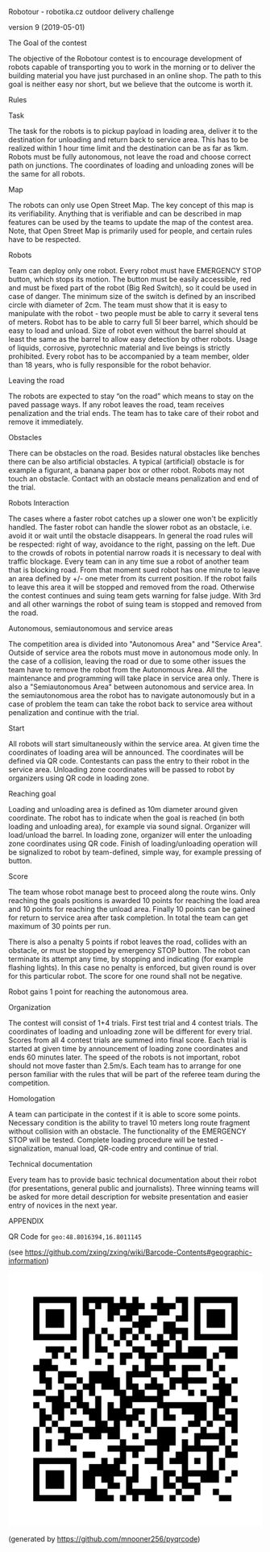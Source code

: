 Robotour - robotika.cz outdoor delivery challenge

version 9 (2019-05-01)

The Goal of the contest

The objective of the Robotour contest is to encourage development of robots
capable of transporting you to work in the morning or to deliver the building
material you have just purchased in an online shop. The path to this goal is
neither easy nor short, but we believe that the outcome is worth it.

Rules


Task

The task for the robots is to pickup payload in loading area, deliver it to
the destination for unloading and return back to service area. This has to be
realized within 1 hour time limit and the destination can be
as far as 1km. Robots must be fully autonomous, not leave the road
and choose correct path on junctions. The coordinates of loading and unloading zones will
be the same for all robots.


Map

The robots can only use Open Street Map. The key concept of this map is its
verifiability.  Anything that is verifiable and can be described in map features
can be used by the teams to update the map of the contest area. Note, that Open
Street Map is primarily used for people, and certain rules have to be
respected.


Robots

Team can deploy only one robot. Every robot must have EMERGENCY STOP button,
which stops its motion. The button must be easily accessible, red and must be
fixed part of the robot (Big Red Switch), so it could be used in case of
danger. The minimum size of the switch is defined by an inscribed circle with
diameter of 2cm.
The team must show that it is easy to manipulate with the
robot - two people must be able to carry it several tens of meters.
Robot has to be able to carry full 5l beer barrel, which
should be easy to load and unload.
Size of robot even without the barrel should at least the same as the barrel
to allow easy detection by other robots.
Usage of liquids, corrosive, pyrotechnic material and live beings is strictly
prohibited.
Every robot has to be accompanied by a team member, older than 18 years,
who is fully responsible for the robot behavior.

Leaving the road

The robots are expected to stay “on the road” which means to stay on the paved
passage ways. If any robot leaves the road, team receives penalization and the trial ends.
The team has to take care of their robot and remove it immediately.


Obstacles

There can be obstacles on the road. Besides natural obstacles like benches
there can be also artificial obstacles. A typical (artificial) obstacle is for example a
figurant, a banana paper box or other robot. Robots may not touch an obstacle.
Contact with an obstacle means penalization and end of the trial.


Robots Interaction

The cases where a faster robot catches up a slower one won't be explicitly
handled. The faster robot can handle the slower robot as an obstacle, i.e.
avoid it or wait until the obstacle disappears. In general the road rules
will be respected: right of way, avoidance to the right, passing on the left.
Due to the crowds of robots in potential narrow roads it is necessary to deal
with traffic blockage. Every team can in any time sue a robot of another team
that is blocking road. From that moment sued robot has one minute to leave an
area defined by +/- one meter from its current position. If the robot fails to
leave this area it will be stopped and removed from the road. Otherwise the
contest continues and suing team gets warning for false judge. With 3rd and all
other warnings the robot of suing team is stopped and removed from the road.


Autonomous, semiautonomous and service areas

The competition area is divided into "Autonomous Area" and "Service Area".
Outside of service area the robots must move in autonomous mode only.
In the case of a collision, leaving the road or due to some other issues the
team have to remove the robot from the Autonomous Area.
All the maintenance and programming will take place in service area only.
There is also a "Semiautonomous Area" between autonomous and
service area. In the semiautonomous area the robot has to navigate autonomously
but in a case of problem the team can take the robot back to service area without
penalization and continue with the trial.


Start

All robots will start simultaneously within the service
area. At given time the coordinates of loading area will be announced.
The coordinates will be defined via QR code. Contestants can pass the
entry to their robot in the service area. Unloading zone coordinates
will be passed to robot by organizers using QR code in loading zone.


Reaching goal

Loading and unloading area is defined as 10m diameter around given coordinate.
The robot has to indicate when the goal is reached (in both loading and
unloading area), for example via sound signal. Organizer will load/unload the barrel.
In loading zone, organizer will enter the unloading zone coordinates using QR code.
Finish of loading/unloading operation will be signalized to robot by team-defined, simple way, for example pressing of button.


Score

The team whose robot manage best to proceed along the route wins. Only reaching
the goals positions is awarded 10 points for reaching the load area and 10 points
for reaching the unload area. Finally 10 points can be gained for return to
service area after task completion. In total the team can get maximum of 30 points
per run.

There is also a penalty 5 points if robot leaves the road, collides with an obstacle,
or must be stopped by emergency STOP button. The robot can terminate its attempt
any time, by stopping and indicating (for example flashing lights).
In this case no penalty is enforced, but given round is over for this particular
robot. The score for one round shall not be negative.

Robot gains 1 point for reaching the autonomous area.


Organization

The contest will consist of 1+4 trials. First test trial and 4 contest trials.
The coordinates of loading and unloading zone will be different for every trial.
Scores from all 4 contest trials are summed into final score.
Each trial is started at given time by announcement of loading zone coordinates
and ends 60 minutes later.
The speed of the robots is not important, robot should not move faster than 2.5m/s.
Each team has to arrange for one person familiar with the rules that will be part of
the referee team during the competition.


Homologation

A team can participate in the contest if it is able to score some points.
Necessary condition is the ability to travel 10 meters long route
fragment without collision with an obstacle.
The functionality of the EMERGENCY STOP will be tested.
Complete loading procedure will be tested - signalization, manual load, QR-code entry and continue of trial.


Technical documentation

Every team has to provide basic technical documentation about their robot (for
presentations, general public and journalists). Three winning teams will be
asked for more detail description for website presentation and easier entry of
novices in the next year.


APPENDIX

QR Code for `geo:48.8016394,16.8011145`

(see https://github.com/zxing/zxing/wiki/Barcode-Contents#geographic-information)

![QR Code](qrcode.svg)

(generated by https://github.com/mnooner256/pyqrcode)
